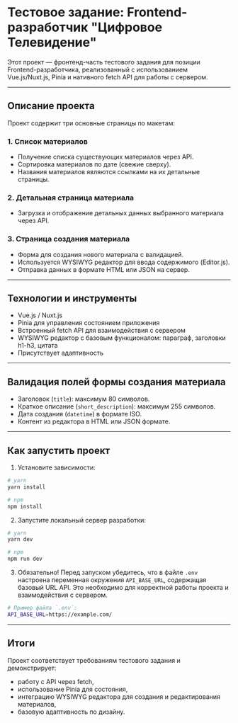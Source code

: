 # Тестовое задание: Frontend-разработчик "Цифровое Телевидение"

Этот проект — фронтенд-часть тестового задания для позиции Frontend-разработчика, реализованный с использованием Vue.js/Nuxt.js, Pinia и нативного fetch API для работы с сервером.

---

## Описание проекта

Проект содержит три основные страницы по макетам:

### 1. Список материалов

- Получение списка существующих материалов через API.
- Сортировка материалов по дате (свежие сверху).
- Названия материалов являются ссылками на их детальные страницы.

### 2. Детальная страница материала

- Загрузка и отображение детальных данных выбранного материала через API.

### 3. Страница создания материала

- Форма для создания нового материала с валидацией.
- Используется WYSIWYG редактор для ввода содержимого (Editor.js).
- Отправка данных в формате HTML или JSON на сервер.

---

## Технологии и инструменты

- Vue.js / Nuxt.js
- Pinia для управления состоянием приложения
- Встроенный fetch API для взаимодействия с сервером
- WYSIWYG редактор с базовым функционалом: параграф, заголовки h1-h3, цитата
- Присутствует адаптивность

---

## Валидация полей формы создания материала

- Заголовок (`title`): максимум 80 символов.
- Краткое описание (`short_description`): максимум 255 символов.
- Дата создания (`datetime`) в формате ISO.
- Контент из редактора в HTML или JSON формате.

---

## Как запустить проект

1.  Установите зависимости:

```bash
# yarn
yarn install

# npm
npm install
```

2. Запустите локальный сервер разработки:

```bash
# yarn
yarn dev

# npm
npm run dev
```

3. Обязательно! Перед запуском убедитесь, что в файле `.env` настроена переменная окружения `API_BASE_URL`, содержащая базовый URL API. Это необходимо для корректной работы проекта и взаимодействия с сервером.

```bash
# Пример файла `.env`:
API_BASE_URL=https://example.com/
```

---

## Итоги

Проект соответствует требованиям тестового задания и демонстрирует:

- работу с API через fetch,
- использование Pinia для состояния,
- интеграцию WYSIWYG редактора для создания и редактирования материалов,
- базовую адаптивность по дизайну.
